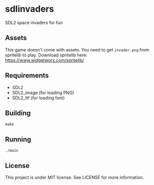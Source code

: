 # sdlinvaders
SDL2 space invaders for fun

## Assets

This game doesn't come with assets. You need to get `invader.png` from spritelib to play. Download spritelib here: https://www.widgetworx.com/spritelib/

## Requirements

+ SDL2
+ SDL2_image (for loading PNG)
+ SDL2_ttf (for loading font)

## Building

`make`

## Running

`./main`

## License

This project is under MIT license. See LICENSE for more information.
